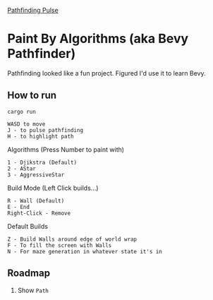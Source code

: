 [Pathfinding Pulse](https://github.com/user-attachments/assets/29ab2501-3498-4e22-be20-83119ef82d66)

# Paint By Algorithms (aka Bevy Pathfinder)

Pathfinding looked like a fun project. Figured I'd use it to learn Bevy.

## How to run
`cargo run`

```
WASD to move
J - to pulse pathfinding
H - to highlight path
```

Algorithms (Press Number to paint with)

```
1 - Djikstra (Default)
2 - AStar
3 - AggressiveStar
```

Build Mode (Left Click builds...)
```
R - Wall (Default)
E - End
Right-Click - Remove
```

Default Builds 
```
Z - Build Walls around edge of world wrap
F - To fill the screen with Walls
N - For maze generation in whatever state it's in
```

## Roadmap

1. Show `Path`
